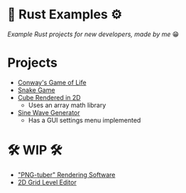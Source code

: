 # 🦀 Rust Examples ⚙️
*Example Rust projects for new developers, made by me* 😁

# Projects
- [Conway's Game of Life](https://github.com/heyimrein/rs-game-of-life)
- [Snake Game](https://github.com/heyimrein/rs-snake)
- [Cube Rendered in 2D](https://github.com/heyimrein/rs-cube-2d)
  - Uses an array math library
- [Sine Wave Generator](https://github.com/heyimrein/rs-sine-wave)
  - Has a GUI settings menu implemented

# 🛠️ WIP 🛠️
- ["PNG-tuber" Rendering Software](https://github.com/heyimrein/png-uber)
- [2D Grid Level Editor](https://github.com/heyimrein/grid-edit)
